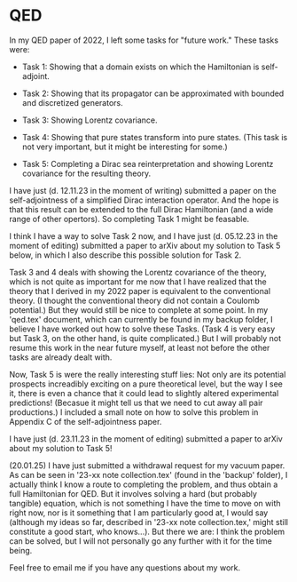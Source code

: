 # QED

In my QED paper of 2022, I left some tasks for "future work." These tasks were:

* Task 1: Showing that a domain exists on which the Hamiltonian is self-adjoint.

* Task 2: Showing that its propagator can be approximated with bounded and discretized generators.

* Task 3: Showing Lorentz covariance.

* Task 4: Showing that pure states transform into pure states. (This task is not very important, but it might be interesting for some.)

* Task 5: Completing a Dirac sea reinterpretation and showing Lorentz covariance for the resulting theory.

I have just (d. 12.11.23 in the moment of writing) submitted a paper on the self-adjointness of a simplified Dirac interaction operator.
And the hope is that this result can be extended to the full Dirac Hamiltonian (and a wide range of other opertors).
So completing Task 1 might be feasable.


I think I have a way to solve Task 2 now, and I have just (d. 05.12.23 in the moment of editing) submitted a paper to arXiv about my solution
to Task 5 below, in which I also describe this possible solution for Task 2.

<!--
Let me just mention here that if one could show that all $\varepsilon$-almost eigenstates decreases faster than a certain polynomial
w.r.t. both photon number and momentum, then it seems that it be easy to show. But I am not very optimistic about this approach, though.
--> 

Task 3 and 4 deals with showing the Lorentz covariance of the theory, which is not quite as important for me now that I have realized
that the theory that I derived in my 2022 paper is equivalent to the conventional theory. (I thought the conventional theory did not contain a Coulomb potential.)
But they would still be nice to complete at some point. In my 'qed.tex' document, which can currently be found in my backup folder, I believe I have worked out how to
solve these Tasks. (Task 4 is very easy but Task 3, on the other hand, is quite complicated.)
But I will probably not resume this work in the near future myself, at least not before the other tasks are already dealt with.

Now, Task 5 is were the really interesting stuff lies: Not only are its potential prospects increadibly exciting on a pure theoretical level, but the way I see it,
there is even a chance that it could lead to slightly altered experimental predictions! (Becasue it might tell us that we need to cut away all pair productions.)
I included a small note on how to solve this problem in Appendix C of the self-adjointness paper.

I have just (d. 23.11.23 in the moment of editing) submitted a paper to arXiv about my solution to Task 5!

<!--
(18.12.23) In my updated vacuum paper that I submitted this saturday, there is an assumption about the existence of a sequence of eigenvectors that converges to a
generalized eigenvecor of H_{vac}''', \ket{\phi}. In terms of showing this, if one can simply show that there are generalized eigenvectors whose formula is continous
with respect to the momentum vectors (at least somewhere!), then one can make a simple proof from there considering the \epsilon-almost eigenstates of both H_{vac}'''
and H_{vac}''. At least, I am pretty sure that this is so. And in terms of proving the first part, I mean, that must be so, at least *somewhere*...

And even if my arguments here does not hold, I know that there is existing technology for showing the existence of an eigenstate (I have gethered this from reading
F. Hiroshima), so I'm not worried at all that this will turn out to be a hard task; I really don't think it will.
-->

<!--
And now I will finally start looking more into whether my proposed Hamiltonian of QED will really lead to different path integrals, as I think it might!

(d. 13.12.23) I brushed a bit up on QFT, and of course my discovery here will very likely lead to different experimental predictions. By the way, what a great
coincidence that some researchers are actually building and preparing for an experiemnt right now to measure the vacuum! Maybe they will end up confirming my
theory/theoretical result here, who knows?!..
-->


<!--
I will, however, also want to get back and work on my 'Semantic Database' project, which I have obviously neglected while writing my self-adjointness paper
in the past two months (from mid september to mid november). So I will probably focus on that project for a little while.
But I do certainly look forward to coming back and working more on this again, especially on Task 5: Not only is it increadibly exciting theoretically, but the way I see it,
there is even a chance that it could lead to slightly altered predictions! (Becasue it might tell us that we need to cut away all pair productions.)


(All my ideas here are also described (poorly, of course) in my working notes found in 'qed.tex' and '23-xx note collection.tex', but I do not really expect anyone to read those.)
-->

<!--
(20.03.24) I have found some problems with my vacuum paper, and now I actually have more hopes for a different idea, where one does the Dirac sea reinterpretation
via a countable basis. This idea is described in '23-xx note collection.tex' found in the 'backup' folder. I will also make some corrections to my vacuum paper on arXiv
at some point, but since no one reads it currently anyway, and since I'm quite exhausted now from working a lot on this problem, I might very well delay this update
for a while.

(16.05.24) No, I now (think I) know how to make the argument from my vacuum paper work! And what's more, it might also give us a solution to Task 2! So I think we can therefore get through the whole thing, potentially (i.e. all the tasks), with this new idea! I've described it in '23-xx note collection.tex' found in the 'backup' folder. I'm going on a vacation now (to Norway), and when I get back, I will update (and correct) my vacuum paper!
-->

(20.01.25) I have just submitted a withdrawal request for my vacuum paper. As can be seen in '23-xx note collection.tex' (found in the 'backup' folder), I actually think I know a route to completing the problem, and thus obtain a full Hamiltonian for QED. But it involves solving a hard (but probably tangible) equation, which is not something I have the time to move on with right now, nor is it something that I am particularly good at, I would say (although my ideas so far, described in '23-xx note collection.tex,' might still constitute a good start, who knows...). But there we are: I think the problem can be solved, but I will not personally go any further with it for the time being.

Feel free to email me if you have any questions about my work.
